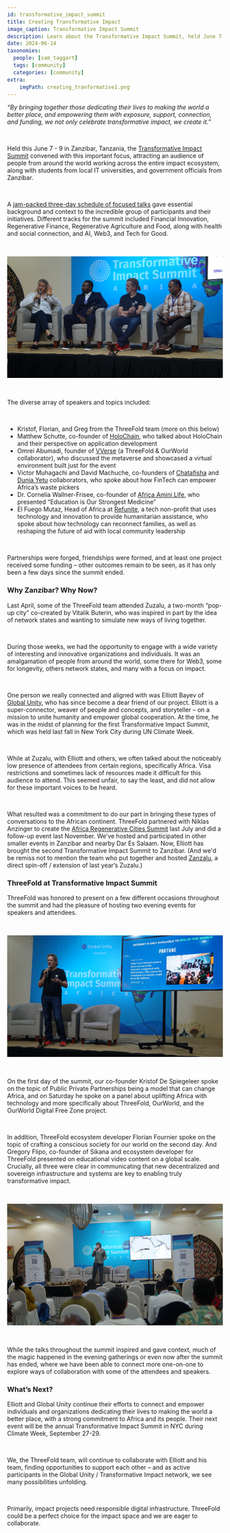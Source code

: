 ```yaml
---
id: transformative_impact_summit
title: Creating Transformative Impact
image_caption: Transformative Impact Summit
description: Learn about the Transformative Impact Summit, held June 7 - 9 in Zanzibar, and how ThreeFold participated.
date: 2024-06-14
taxonomies:
  people: [sam_taggart]
  tags: [community]
  categories: [community]
extra:
    imgPath: creating_tranformative1.png
---
```


*“By bringing together those dedicating their lives to making the world a better place, and empowering them with exposure, support, connection, and funding, we not only celebrate transformative impact, we create it.”*

<br/>

Held this June 7 - 9 in Zanzibar, Tanzania, the [Transformative Impact Summit](https://www.transformativeimpactsummit.com/p/2024) convened with this important focus, attracting an audience of people from around the world working across the entire impact ecosystem, along with students from local IT universities, and government officials from Zanzibar.

<br/>

A [jam-packed three-day schedule of focused talks](https://www.catalist.network/1-column-agenda/tis-africa-24) gave essential background and context to the incredible group of participants and their initiatives. Different tracks for the summit included Financial Innovation, Regenerative Finance, Regenerative Agriculture and Food, along with health and social connection, and AI, Web3, and Tech for Good.

<br/>

![Image](./panel.JPG)

<br/>

The diverse array of speakers and topics included:

<br/>

- Kristof, Florian, and Greg from the ThreeFold team (more on this below)
- Matthew Schutte, co-founder of [HoloChain](https://holochain.org), who talked about HoloChain and their perspective on application development
- Omrei Abumadi, founder of [VVerse](https://www.vverse.co/) (a ThreeFold & OurWorld collaborator), who discussed the metaverse and showcased a virtual environment built just for the event
- Victor Muhagachi and David Machuche, co-founders of [Chatafisha](https://chatafisha.com/) and [Dunia Yetu](https://forum.threefold.io/t/introducing-dunia-yetu/4147) collaborators, who spoke about how FinTech can empower Africa’s waste pickers
- Dr. Cornelia Wallner-Frisee, co-founder of [Africa Amini Life](https://www.africaaminilife.com/en), who presented “Education is Our Strongest Medicine”
- El Fuego Mutaz, Head of Africa at [Refunite](https://refunite.org/), a tech non-profit that uses technology and innovation to provide humanitarian assistance, who spoke about how technology can reconnect families, as well as reshaping the future of aid with local community leadership

<br/>

Partnerships were forged, friendships were formed, and at least one project received some funding – other outcomes remain to be seen, as it has only been a few days since the summit ended.

### **Why Zanzibar? Why Now?**

Last April, some of the ThreeFold team attended Zuzalu, a two-month “pop-up city” co-created by Vitalik Buterin, who was inspired in part by the idea of network states and wanting to simulate new ways of living together.

<br/>

During those weeks, we had the opportunity to engage with a wide variety of interesting and innovative organizations and individuals. It was an amalgamation of people from around the world, some there for Web3, some for longevity, others network states, and many with a focus on impact.

<br/>

One person we really connected and aligned with was Elliott Bayev of [Global Unity](https://www.globalunity.org/), who has since become a dear friend of our project. Elliott is a super-connector, weaver of people and concepts, and storyteller – on a mission to unite humanity and empower global cooperation. At the time, he was in the midst of planning for the first Transformative Impact Summit, which was held last fall in New York City during UN Climate Week.

<br/>

While at Zuzalu, with Elliott and others, we often talked about the noticeably low presence of attendees from certain regions, specifically Africa. Visa restrictions and sometimes lack of resources made it difficult for this audience to attend. This seemed unfair, to say the least, and did not allow for these important voices to be heard.

<br/>

What resulted was a commitment to do our part in bringing these types of conversations to the African continent. ThreeFold partnered with Niklas Anzinger to create the [Africa Regenerative Cities Summit](https://lu.ma/zanzibar_regen) last July and did a follow-up event last November. We’ve hosted and participated in other smaller events in Zanzibar and nearby Dar Es Salaam. Now, Elliott has brought the second Transformative Impact Summit to Zanzibar. (And we'd be remiss not to mention the team who put together and hosted [Zanzalu](https://zanzalu.super.site/), a direct spin-off / extension of last year’s Zuzalu.)

### **ThreeFold at Transformative Impact Summit**

ThreeFold was honored to present on a few different occasions throughout the summit and had the pleasure of hosting two evening events for speakers and attendees.

<br/>

![Image](./kristoftis.JPG)

<br/>

On the first day of the summit, our co-founder Kristof De Spiegeleer spoke on the topic of Public Private Partnerships being a model that can change Africa, and on Saturday he spoke on a panel about uplifting Africa with technology and more specifically about ThreeFold, OurWorld, and the OurWorld Digital Free Zone project.

<br/>

In addition, ThreeFold ecosystem developer Florian Fournier spoke on the topic of crafting a conscious society for our world on the second day. And Gregory Flipo, co-founder of Sikana and ecosystem developer for ThreeFold presented on educational video content on a global scale. Crucially, all three were clear in communicating that new decentralized and sovereign infrastructure and systems are key to enabling truly transformative impact.

<br/>

![Image](./flotis.JPG)

<br/>

While the talks throughout the summit inspired and gave context, much of the magic happened in the evening gatherings or even now after the summit has ended, where we have been able to connect more one-on-one to explore ways of collaboration with some of the attendees and speakers.

### **What’s Next?**

Elliott and Global Unity continue their efforts to connect and empower individuals and organizations dedicating their lives to making the world a better place, with a strong commitment to Africa and its people. Their next event will be the annual Transformative Impact Summit in NYC during Climate Week, September 27-29.

<br/>

We, the ThreeFold team, will continue to collaborate with Elliott and his team, finding opportunities to support each other – and as active participants in the Global Unity / Transformative Impact network, we see many possibilities unfolding.

<br/>

Primarily, impact projects need responsible digital infrastructure. ThreeFold could be a perfect choice for the impact space and we are eager to collaborate.

